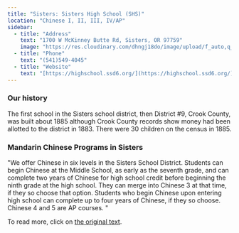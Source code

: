 ```yaml
---
title: "Sisters: Sisters High School (SHS)"
location: "Chinese I, II, III, IV/AP"
sidebar:
  - title: "Address"
    text: "1700 W McKinney Butte Rd, Sisters, OR 97759"
    image: "https://res.cloudinary.com/dhngj18do/image/upload/f_auto,q_auto/v1/images/activities/sisters-logo"
  - title: "Phone"
    text: "(541)549-4045"
  - title: "Website"
    text: "[https://highschool.ssd6.org/](https://highschool.ssd6.org/)"
---
```


### Our history

The first school in the Sisters school district, then District #9, Crook County, was built about 1885 although Crook County records show money had been allotted to the district in 1883. There were 30 children on the census in 1885.

### Mandarin Chinese Programs in Sisters

"We offer Chinese in six levels in the Sisters School District. Students can begin Chinese at the Middle School, as early as the seventh grade, and can complete two years of Chinese for high school credit before beginning the ninth grade at the high school. They can merge into Chinese 3 at that time, if they so choose that option. Students who begin Chinese upon entering high school can complete up to four years of Chinese, if they so choose. Chinese 4 and 5 are AP courses. "

To read more, click on [the original text](https://www.sisterscountry.com/chinese-language).
